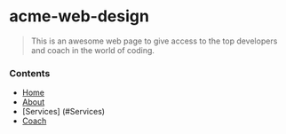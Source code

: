 # acme-web-design
> This is an awesome web page to give access to the top developers and coach in the world of coding.

### Contents

- [Home](https://github.com/Houcinos/acme-web-design/blob/master/home.md)
- [About](https://github.com/Houcinos/acme-web-design/blob/master/about.md)
- [Services] (#Services)
- [Coach](https://github.com/Houcinos/acme-web-design/blob/master/coach.md)
